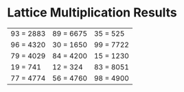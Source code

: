 # Lattice Multiplication Results

|   |   |   |
|---|---|---|
| 93 = 2883 | 89 = 6675 | 35 = 525 |
| 96 = 4320 | 30 = 1650 | 99 = 7722 |
| 79 = 4029 | 84 = 4200 | 15 = 1230 |
| 19 = 741 | 12 = 324 | 83 = 8051 |
| 77 = 4774 | 56 = 4760 | 98 = 4900 |
